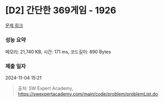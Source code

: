 # [D2] 간단한 369게임 - 1926 

[문제 링크](https://swexpertacademy.com/main/code/problem/problemDetail.do?contestProbId=AV5PTeo6AHUDFAUq) 

### 성능 요약

메모리: 21,740 KB, 시간: 171 ms, 코드길이: 890 Bytes

### 제출 일자

2024-11-04 15:21



> 출처: SW Expert Academy, https://swexpertacademy.com/main/code/problem/problemList.do